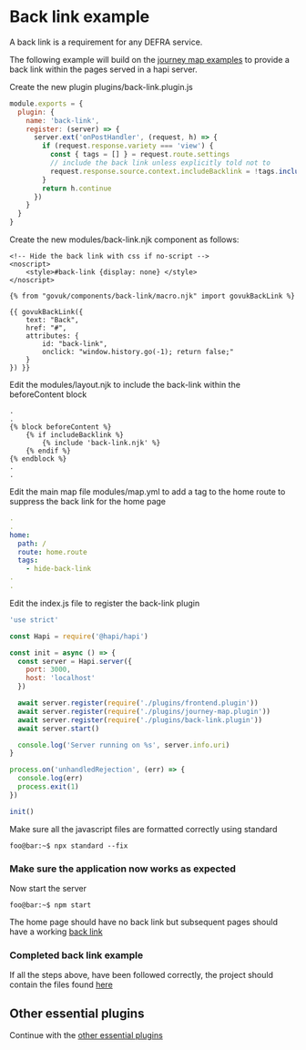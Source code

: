 # Back link example

A back link is a requirement for any DEFRA service.

The following example will build on the [journey map examples](../../journey-map-examples/README.md) to provide a back link within the pages served in a hapi server.

Create the new plugin plugins/back-link.plugin.js
```js
module.exports = {
  plugin: {
    name: 'back-link',
    register: (server) => {
      server.ext('onPostHandler', (request, h) => {
        if (request.response.variety === 'view') {
          const { tags = [] } = request.route.settings
          // include the back link unless explicitly told not to
          request.response.source.context.includeBacklink = !tags.includes('hide-back-link')
        }
        return h.continue
      })
    }
  }
}
```

Create the new modules/back-link.njk component as follows:
```twig
<!-- Hide the back link with css if no-script -->
<noscript>
    <style>#back-link {display: none} </style>
</noscript>

{% from "govuk/components/back-link/macro.njk" import govukBackLink %}

{{ govukBackLink({
    text: "Back",
    href: "#",
    attributes: {
        id: "back-link",
        onclick: "window.history.go(-1); return false;"
    }
}) }}
```

Edit the modules/layout.njk to include the back-link within the beforeContent block
```twig
.
.
{% block beforeContent %}
    {% if includeBacklink %}
        {% include 'back-link.njk' %}
    {% endif %}
{% endblock %}
.
.
```
Edit the main map file modules/map.yml to add a tag to the home route to suppress the back link for the home page
```yaml
.
.
home:
  path: /
  route: home.route
  tags:
    - hide-back-link
.
.
```

Edit the index.js file to register the back-link plugin
```js
'use strict'

const Hapi = require('@hapi/hapi')

const init = async () => {
  const server = Hapi.server({
    port: 3000,
    host: 'localhost'
  })

  await server.register(require('./plugins/frontend.plugin'))
  await server.register(require('./plugins/journey-map.plugin'))
  await server.register(require('./plugins/back-link.plugin'))
  await server.start()

  console.log('Server running on %s', server.info.uri)
}

process.on('unhandledRejection', (err) => {
  console.log(err)
  process.exit(1)
})

init()
```

Make sure all the javascript files are formatted correctly using standard
```console
foo@bar:~$ npx standard --fix
```

### Make sure the application now works as expected

Now start the server
```console
foo@bar:~$ npm start
```

The home page should have no back link but subsequent pages should have a working [back link](https://design-system.service.gov.uk/components/back-link/)


### Completed back link example
If all the steps above, have been followed correctly, the project should contain the files found [here](.)

## Other essential plugins
Continue with the [other essential plugins](../README.md)